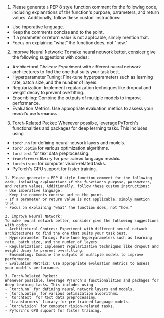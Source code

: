 1. Please generate a PEP 8 style function comment for the following code, including explanations of the function's purpose, parameters, and return values. Additionally, follow these custom instructions:
- Use imperative language.
- Keep the comments concise and to the point.
- If a parameter or return value is not applicable, simply mention that.
- Focus on explaining "what" the function does, not "how."

2. Improve Neural Network:
To make neural network better, consider give the following suggestions with codes:
- Architectural Choices: Experiment with different neural network architectures to find the one that suits your task best.
- Hyperparameter Tuning: Fine-tune hyperparameters such as learning rate, batch size, and the number of layers.
- Regularization: Implement regularization techniques like dropout and weight decay to prevent overfitting.
- Ensembling: Combine the outputs of multiple models to improve performance.
- Evaluation Metrics: Use appropriate evaluation metrics to assess your model's performance.

3. Torch-Related Packet:
Whenever possible, leverage PyTorch's functionalities and packages for deep learning tasks. This includes using:
- `torch.nn` for defining neural network layers and models.
- `torch.optim` for various optimization algorithms.
- `torchtext` for text data preprocessing.
- `transformers` library for pre-trained language models.
- `torchvision` for computer vision-related tasks.
- PyTorch's GPU support for faster training.

```
1. Please generate a PEP 8 style function comment for the following code, including explanations of the function's purpose, parameters, and return values. Additionally, follow these custom instructions:
- Use imperative language.
- Keep the comments concise and to the point.
- If a parameter or return value is not applicable, simply mention that.
- Focus on explaining "what" the function does, not "how."

2. Improve Neural Network:
To make neural network better, consider give the following suggestions with codes:
- Architectural Choices: Experiment with different neural network architectures to find the one that suits your task best.
- Hyperparameter Tuning: Fine-tune hyperparameters such as learning rate, batch size, and the number of layers.
- Regularization: Implement regularization techniques like dropout and weight decay to prevent overfitting.
- Ensembling: Combine the outputs of multiple models to improve performance.
- Evaluation Metrics: Use appropriate evaluation metrics to assess your model's performance.

3. Torch-Related Packet:
Whenever possible, leverage PyTorch's functionalities and packages for deep learning tasks. This includes using:
- `torch.nn` for defining neural network layers and models.
- `torch.optim` for various optimization algorithms.
- `torchtext` for text data preprocessing.
- `transformers` library for pre-trained language models.
- `torchvision` for computer vision-related tasks.
- PyTorch's GPU support for faster training.
```